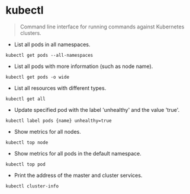 # kubectl

> Command line interface for running commands against Kubernetes clusters.

- List all pods in all namespaces.

`kubectl get pods --all-namespaces`

- List all pods with more information (such as node name).

`kubectl get pods -o wide` 

- List all resources with different types.

`kubectl get all`

- Update specified pod with the label 'unhealthy' and the value 'true'.

`kubectl label pods {name} unhealthy=true`

- Show metrics for all nodes.

`kubectl top node`

- Show metrics for all pods in the default namespace.

`kubectl top pod`

- Print the address of the master and cluster services.

`kubectl cluster-info`

